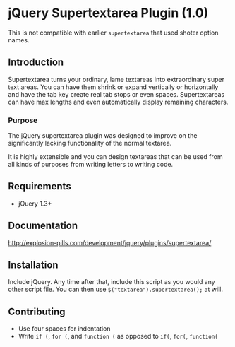 # jQuery Supertextarea Plugin (1.0)
This is not compatible with earlier `supertextarea` that used shoter option names.

## Introduction
Supertextarea turns your ordinary, lame textareas into extraordinary super text areas. You can have them shrink or expand vertically or horizontally and have the tab key create real tab stops or even spaces. Supertextareas can have max lengths and even automatically display remaining characters.

### Purpose
The jQuery supertextarea plugin was designed to improve on the significantly lacking functionality of the normal textarea.

It is highly extensible and you can design textareas that can be used from all kinds of purposes from writing letters to writing code.

## Requirements

* jQuery 1.3+

## Documentation

http://explosion-pills.com/development/jquery/plugins/supertextarea/

## Installation

Include jQuery.  Any time after that, include this script as you would any other script file.  You can then use `$("textarea").supertextarea();` at will.

## Contributing

* Use four spaces for indentation
* Write `if (`, `for (`, and `function (` as opposed to `if(`, `for(`, `function(`
